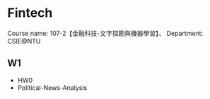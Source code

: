 # Fintech

Course name: 107-2【金融科技-文字探勘與機器學習】、
Department: CSIE@NTU

## W1
* HW0
* Political-News-Analysis